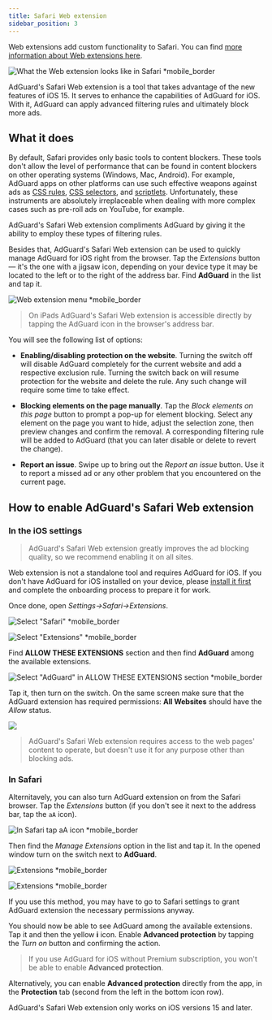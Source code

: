 ```yaml
---
title: Safari Web extension
sidebar_position: 3
---
```


Web extensions add custom functionality to Safari. You can find [more information about Web extensions here](https://developer.apple.com/documentation/safariservices/safari_web_extensions).

![What the Web extension looks like in Safari *mobile_border](https://cdn.adtidy.org/public/Adguard/kb/iOS/webext/menu_en.png)

AdGuard's Safari Web extension is a tool that takes advantage of the new features of iOS 15. It serves to enhance the capabilities of AdGuard for iOS. With it, AdGuard can apply advanced filtering rules and ultimately block more ads.

## What it does

By default, Safari provides only basic tools to content blockers. These tools don't allow the level of performance that can be found in content blockers on other operating systems (Windows, Mac, Android). For example, AdGuard apps on other platforms can use such effective weapons against ads as [CSS rules](/general/ad-filtering/create-own-filters#cosmetic-css-rules), [CSS selectors](/general/ad-filtering/create-own-filters#extended-css-selectors), and [scriptlets](/general/ad-filtering/create-own-filters#scriptlets). Unfortunately, these instruments are absolutely irreplaceable when dealing with more complex cases such as pre-roll ads on YouTube, for example.

AdGuard's Safari Web extension compliments AdGuard by giving it the ability to employ these types of filtering rules.

Besides that, AdGuard's Safari Web extension can be used to quickly manage AdGuard for iOS right from the browser. Tap the *Extensions* button — it's the one with a jigsaw icon, depending on your device type it may be located to the left or to the right of the address bar. Find **AdGuard** in the list and tap it. 

![Web extension menu *mobile_border](https://cdn.adtidy.org/public/Adguard/kb/iOS/webext/ext_adguard_en.png?1)

>On iPads AdGuard's Safari Web extension is accessible directly by tapping the AdGuard icon in the browser's address bar.

You will see the following list of options:

* **Enabling/disabling protection on the website**. Turning the switch off will disable AdGuard completely for the current website and add a respective exclusion rule. Turning the switch back on will resume protection for the website and delete the rule. Any such change will require some time to take effect.

* **Blocking elements on the page manually**. Tap the *Block elements on this page* button to prompt a pop-up for element blocking. Select any element on the page you want to hide, adjust the selection zone, then preview changes and confirm the removal. A corresponding filtering rule will be added to AdGuard (that you can later disable or delete to revert the change).

* **Report an issue**. Swipe up to bring out the *Report an issue* button. Use it to report a missed ad or any other problem that you encountered on the current page.

## How to enable AdGuard's Safari Web extension

### In the iOS settings

> AdGuard's Safari Web extension greatly improves the ad blocking quality, so we recommend enabling it on all sites.

Web extension is not a standalone tool and requires AdGuard for iOS. If you don't have AdGuard for iOS installed on your device, please [install it first](../installation) and complete the onboarding process to prepare it for work.

Once done, open *Settings→Safari→Extensions*. 

![Select "Safari" *mobile_border](https://cdn.adtidy.org/public/Adguard/kb/iOS/webext/settings1_en.png)

![Select "Extensions" *mobile_border](https://cdn.adtidy.org/public/Adguard/kb/iOS/webext/settings2_en.png)

Find **ALLOW THESE EXTENSIONS** section and then find **AdGuard** among the available extensions. 

![Select "AdGuard" in ALLOW THESE EXTENSIONS section *mobile_border](https://cdn.adtidy.org/public/Adguard/kb/iOS/webext/settings3_en.png)

Tap it, then turn on the switch. On the same screen make sure that the AdGuard extension has required permissions: **All Websites** should have the *Allow* status. 

![](https://cdn.adtidy.org/public/Adguard/kb/iOS/webext/settings4_en.png)

> AdGuard's Safari Web extension requires access to the web pages' content to operate, but doesn't use it for any purpose other than blocking ads.

### In Safari

Alternitavely, you can also turn AdGuard extension on from the Safari browser. Tap the *Extensions* button (if you don't see it next to the address bar, tap the `aA` icon). 

![In Safari tap aA icon *mobile_border](https://cdn.adtidy.org/public/Adguard/kb/iOS/webext/safari1_en.png)

Then find the *Manage Extensions* option in the list and tap it. In the opened window turn on the switch next to **AdGuard**. 

![Extensions *mobile_border](https://cdn.adtidy.org/public/Adguard/kb/iOS/webext/safari2_en.png)

![Extensions *mobile_border](https://cdn.adtidy.org/public/Adguard/kb/iOS/webext/safari3_en.png)

If you use this method, you may have to go to Safari settings to grant AdGuard extension the necessary permissions anyway.

You should now be able to see AdGuard among the available extensions. Tap it and then the yellow **i** icon. Enable **Advanced protection** by tapping the *Turn on* button and confirming the action.

> If you use AdGuard for iOS without Premium subscription, you won't be able to enable **Advanced protection**. 

Alternatively, you can enable **Advanced protection** directly from the app, in the **Protection** tab (second from the left in the bottom icon row). 

AdGuard's Safari Web extension only works on iOS versions 15 and later.
